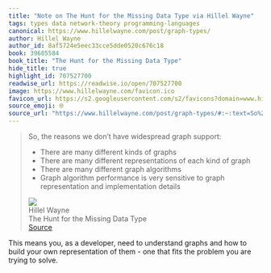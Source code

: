 ```yaml
---
title: "Note on The Hunt for the Missing Data Type via Hillel Wayne"
tags: types data network-theory programming-languages
canonical: https://www.hillelwayne.com/post/graph-types/
author: Hillel Wayne
author_id: 8af5724e5eec33cce5dde0520c676c18
book: 39685584
book_title: "The Hunt for the Missing Data Type"
hide_title: true
highlight_id: 707527700
readwise_url: https://readwise.io/open/707527700
image: https://www.hillelwayne.com/favicon.ico
favicon_url: https://s2.googleusercontent.com/s2/favicons?domain=www.hillelwayne.com
source_emoji: 🌐
source_url: "https://www.hillelwayne.com/post/graph-types/#:~:text=So%2C%20the%20reasons,and%20implementation%20details"
---
```


> So, the reasons we don’t have widespread graph support:
> 
> - There are many different kinds of graphs
> - There are many different representations of each kind of graph
> - There are many different graph algorithms
> - Graph algorithm performance is very sensitive to graph representation and implementation details
> <div class="quoteback-footer"><div class="quoteback-avatar"><img class="mini-favicon" src="https://s2.googleusercontent.com/s2/favicons?domain=www.hillelwayne.com"></div><div class="quoteback-metadata"><div class="metadata-inner"><span style="display:none">FROM:</span><div aria-label="Hillel Wayne" class="quoteback-author"> Hillel Wayne</div><div aria-label="The Hunt for the Missing Data Type" class="quoteback-title"> The Hunt for the Missing Data Type</div></div></div><div class="quoteback-backlink"><a target="_blank" aria-label="go to the full text of this quotation" rel="noopener" href="https://www.hillelwayne.com/post/graph-types/#:~:text=So%2C%20the%20reasons,and%20implementation%20details" class="quoteback-arrow"> Source</a></div></div>

This means you, as a developer, need to understand graphs and how to build your own representation of them - one that fits the problem you are trying to solve.